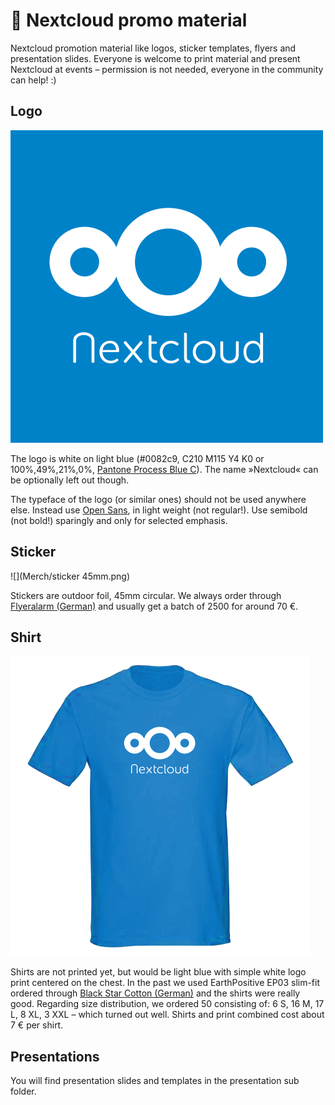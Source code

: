 # :tada: Nextcloud promo material

Nextcloud promotion material like logos, sticker templates, flyers and presentation slides. Everyone is welcome to print material and present Nextcloud at events – permission is not needed, everyone in the community can help! :)



## Logo

![](nextcloud-logo.png)

The logo is white on light blue (#0082c9, C210 M115 Y4 K0 or 100%,49%,21%,0%, [Pantone Process Blue C](https://www.pantone.com/color-finder/Process-Blue-C)). The name »Nextcloud« can be optionally left out though.

The typeface of the logo (or similar ones) should not be used anywhere else. Instead use [Open Sans](https://en.wikipedia.org/wiki/Open_Sans), in light weight (not regular!). Use semibold (not bold!) sparingly and only for selected emphasis.



## Sticker

![](Merch/sticker 45mm.png)

Stickers are outdoor foil, 45mm circular. We always order through [Flyeralarm (German)](http://www.flyeralarm.com/de/shop/configurator/index/id/34/aufkleber-outdoor.html#159=582&160=583&161=615&162=585) and usually get a batch of 2500 for around 70 €.


## Shirt

![](Merch/shirt.png)

Shirts are not printed yet, but would be light blue with simple white logo print centered on the chest. In the past we used EarthPositive EP03 slim-fit ordered through [Black Star Cotton (German)](http://www.cotton.de/hersteller/earthpositive/ep03-mens-slim-fit-shirt/) and the shirts were really good. Regarding size distribution, we ordered 50 consisting of: 6 S, 16 M, 17 L, 8 XL, 3 XXL – which turned out well. Shirts and print combined cost about 7 € per shirt.


## Presentations

You will find presentation slides and templates in the presentation sub folder.
